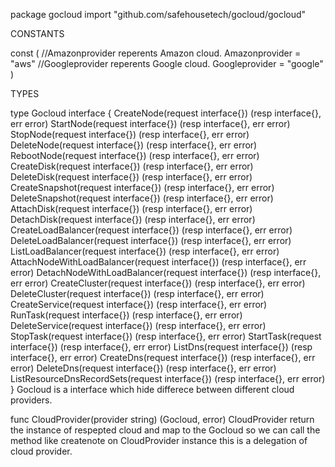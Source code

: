 package gocloud
    import "github.com/safehousetech/gocloud/gocloud"


CONSTANTS

const (
    //Amazonprovider reperents Amazon cloud.
    Amazonprovider = "aws"
    //Googleprovider reperents Google cloud.
    Googleprovider = "google"
)

TYPES

type Gocloud interface {
    CreateNode(request interface{}) (resp interface{}, err error)
    StartNode(request interface{}) (resp interface{}, err error)
    StopNode(request interface{}) (resp interface{}, err error)
    DeleteNode(request interface{}) (resp interface{}, err error)
    RebootNode(request interface{}) (resp interface{}, err error)
    CreateDisk(request interface{}) (resp interface{}, err error)
    DeleteDisk(request interface{}) (resp interface{}, err error)
    CreateSnapshot(request interface{}) (resp interface{}, err error)
    DeleteSnapshot(request interface{}) (resp interface{}, err error)
    AttachDisk(request interface{}) (resp interface{}, err error)
    DetachDisk(request interface{}) (resp interface{}, err error)
    CreateLoadBalancer(request interface{}) (resp interface{}, err error)
    DeleteLoadBalancer(request interface{}) (resp interface{}, err error)
    ListLoadBalancer(request interface{}) (resp interface{}, err error)
    AttachNodeWithLoadBalancer(request interface{}) (resp interface{}, err error)
    DetachNodeWithLoadBalancer(request interface{}) (resp interface{}, err error)
    CreateCluster(request interface{}) (resp interface{}, err error)
    DeleteCluster(request interface{}) (resp interface{}, err error)
    CreateService(request interface{}) (resp interface{}, err error)
    RunTask(request interface{}) (resp interface{}, err error)
    DeleteService(request interface{}) (resp interface{}, err error)
    StopTask(request interface{}) (resp interface{}, err error)
    StartTask(request interface{}) (resp interface{}, err error)
    ListDns(request interface{}) (resp interface{}, err error)
    CreateDns(request interface{}) (resp interface{}, err error)
    DeleteDns(request interface{}) (resp interface{}, err error)
    ListResourceDnsRecordSets(request interface{}) (resp interface{}, err error)
}
    Gocloud is a interface which hide differece between different cloud
    providers.

func CloudProvider(provider string) (Gocloud, error)
    CloudProvider return the instance of respepted cloud and map to the
    Gocloud so we can call the method like createnote on CloudProvider
    instance this is a delegation of cloud provider.


